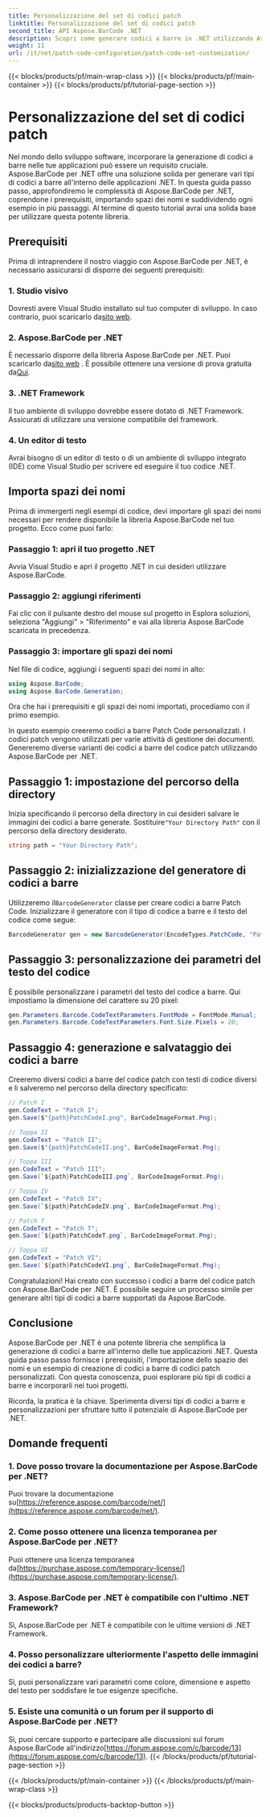 ```yaml
---
title: Personalizzazione del set di codici patch
linktitle: Personalizzazione del set di codici patch
second_title: API Aspose.BarCode .NET
description: Scopri come generare codici a barre in .NET utilizzando Aspose.BarCode. Personalizza e integra facilmente i codici a barre nelle tue applicazioni.
weight: 11
url: /it/net/patch-code-configuration/patch-code-set-customization/
---
```


{{< blocks/products/pf/main-wrap-class >}}
{{< blocks/products/pf/main-container >}}
{{< blocks/products/pf/tutorial-page-section >}}

# Personalizzazione del set di codici patch


Nel mondo dello sviluppo software, incorporare la generazione di codici a barre nelle tue applicazioni può essere un requisito cruciale. Aspose.BarCode per .NET offre una soluzione solida per generare vari tipi di codici a barre all'interno delle applicazioni .NET. In questa guida passo passo, approfondiremo le complessità di Aspose.BarCode per .NET, coprendone i prerequisiti, importando spazi dei nomi e suddividendo ogni esempio in più passaggi. Al termine di questo tutorial avrai una solida base per utilizzare questa potente libreria.

## Prerequisiti

Prima di intraprendere il nostro viaggio con Aspose.BarCode per .NET, è necessario assicurarsi di disporre dei seguenti prerequisiti:

### 1. Studio visivo
 Dovresti avere Visual Studio installato sul tuo computer di sviluppo. In caso contrario, puoi scaricarlo da[sito web](https://visualstudio.microsoft.com/).

### 2. Aspose.BarCode per .NET
 È necessario disporre della libreria Aspose.BarCode per .NET. Puoi scaricarlo da[sito web](https://releases.aspose.com/barcode/net/) . È possibile ottenere una versione di prova gratuita da[Qui](https://releases.aspose.com/).

### 3. .NET Framework
Il tuo ambiente di sviluppo dovrebbe essere dotato di .NET Framework. Assicurati di utilizzare una versione compatibile del framework.

### 4. Un editor di testo
Avrai bisogno di un editor di testo o di un ambiente di sviluppo integrato (IDE) come Visual Studio per scrivere ed eseguire il tuo codice .NET.

## Importa spazi dei nomi

Prima di immergerti negli esempi di codice, devi importare gli spazi dei nomi necessari per rendere disponibile la libreria Aspose.BarCode nel tuo progetto. Ecco come puoi farlo:

### Passaggio 1: apri il tuo progetto .NET
Avvia Visual Studio e apri il progetto .NET in cui desideri utilizzare Aspose.BarCode.

### Passaggio 2: aggiungi riferimenti
Fai clic con il pulsante destro del mouse sul progetto in Esplora soluzioni, seleziona "Aggiungi" > "Riferimento" e vai alla libreria Aspose.BarCode scaricata in precedenza.

### Passaggio 3: importare gli spazi dei nomi
Nel file di codice, aggiungi i seguenti spazi dei nomi in alto:

```csharp
using Aspose.BarCode;
using Aspose.BarCode.Generation;
```

Ora che hai i prerequisiti e gli spazi dei nomi importati, procediamo con il primo esempio.

In questo esempio creeremo codici a barre Patch Code personalizzati. I codici patch vengono utilizzati per varie attività di gestione dei documenti. Genereremo diverse varianti dei codici a barre del codice patch utilizzando Aspose.BarCode per .NET.

## Passaggio 1: impostazione del percorso della directory

 Inizia specificando il percorso della directory in cui desideri salvare le immagini dei codici a barre generate. Sostituire`"Your Directory Path"` con il percorso della directory desiderato.

```csharp
string path = "Your Directory Path";
```

## Passaggio 2: inizializzazione del generatore di codici a barre

 Utilizzeremo il`BarcodeGenerator` classe per creare codici a barre Patch Code. Inizializzare il generatore con il tipo di codice a barre e il testo del codice come segue:

```csharp
BarcodeGenerator gen = new BarcodeGenerator(EncodeTypes.PatchCode, "Patch I");
```

## Passaggio 3: personalizzazione dei parametri del testo del codice

È possibile personalizzare i parametri del testo del codice a barre. Qui impostiamo la dimensione del carattere su 20 pixel:

```csharp
gen.Parameters.Barcode.CodeTextParameters.FontMode = FontMode.Manual;
gen.Parameters.Barcode.CodeTextParameters.Font.Size.Pixels = 20;
```

## Passaggio 4: generazione e salvataggio dei codici a barre

Creeremo diversi codici a barre del codice patch con testi di codice diversi e li salveremo nel percorso della directory specificato:

```csharp
// Patch I
gen.CodeText = "Patch I";
gen.Save($"{path}PatchCodeI.png", BarCodeImageFormat.Png);

// Toppa II
gen.CodeText = "Patch II";
gen.Save($"{path}PatchCodeII.png", BarCodeImageFormat.Png);

// Toppa III
gen.CodeText = "Patch III";
gen.Save(`${path}PatchCodeIII.png`, BarCodeImageFormat.Png);

// Toppa IV
gen.CodeText = "Patch IV";
gen.Save(`${path}PatchCodeIV.png`, BarCodeImageFormat.Png);

// Patch T
gen.CodeText = "Patch T";
gen.Save(`${path}PatchCodeT.png`, BarCodeImageFormat.Png);

// Toppa VI
gen.CodeText = "Patch VI";
gen.Save(`${path}PatchCodeVI.png`, BarCodeImageFormat.Png);
```

Congratulazioni! Hai creato con successo i codici a barre del codice patch con Aspose.BarCode per .NET. È possibile seguire un processo simile per generare altri tipi di codici a barre supportati da Aspose.BarCode.

## Conclusione

Aspose.BarCode per .NET è una potente libreria che semplifica la generazione di codici a barre all'interno delle tue applicazioni .NET. Questa guida passo passo fornisce i prerequisiti, l'importazione dello spazio dei nomi e un esempio di creazione di codici a barre di codici patch personalizzati. Con questa conoscenza, puoi esplorare più tipi di codici a barre e incorporarli nei tuoi progetti.

Ricorda, la pratica è la chiave. Sperimenta diversi tipi di codici a barre e personalizzazioni per sfruttare tutto il potenziale di Aspose.BarCode per .NET.

## Domande frequenti

### 1. Dove posso trovare la documentazione per Aspose.BarCode per .NET?
 Puoi trovare la documentazione su[https://reference.aspose.com/barcode/net/](https://reference.aspose.com/barcode/net/).

### 2. Come posso ottenere una licenza temporanea per Aspose.BarCode per .NET?
 Puoi ottenere una licenza temporanea da[https://purchase.aspose.com/temporary-license/](https://purchase.aspose.com/temporary-license/).

### 3. Aspose.BarCode per .NET è compatibile con l'ultimo .NET Framework?
Sì, Aspose.BarCode per .NET è compatibile con le ultime versioni di .NET Framework.

### 4. Posso personalizzare ulteriormente l'aspetto delle immagini dei codici a barre?
Sì, puoi personalizzare vari parametri come colore, dimensione e aspetto del testo per soddisfare le tue esigenze specifiche.

### 5. Esiste una comunità o un forum per il supporto di Aspose.BarCode per .NET?
 Sì, puoi cercare supporto e partecipare alle discussioni sul forum Aspose.BarCode all'indirizzo[https://forum.aspose.com/c/barcode/13](https://forum.aspose.com/c/barcode/13).
{{< /blocks/products/pf/tutorial-page-section >}}

{{< /blocks/products/pf/main-container >}}
{{< /blocks/products/pf/main-wrap-class >}}

{{< blocks/products/products-backtop-button >}}
